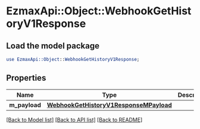 # EzmaxApi::Object::WebhookGetHistoryV1Response

## Load the model package
```perl
use EzmaxApi::Object::WebhookGetHistoryV1Response;
```

## Properties
Name | Type | Description | Notes
------------ | ------------- | ------------- | -------------
**m_payload** | [**WebhookGetHistoryV1ResponseMPayload**](WebhookGetHistoryV1ResponseMPayload.md) |  | 

[[Back to Model list]](../README.md#documentation-for-models) [[Back to API list]](../README.md#documentation-for-api-endpoints) [[Back to README]](../README.md)


